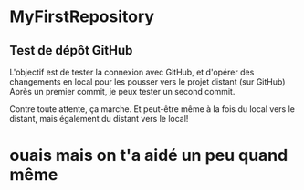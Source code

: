 # MyFirstRepository
## Test de dépôt GitHub
L'objectif est de tester la connexion avec GitHub, et d'opérer des changements en local pour les pousser vers le projet distant (sur GitHub)
Après un premier commit, je peux tester un second commit.

Contre toute attente, ça marche. Et peut-être même à la fois du local vers le distant, mais également du distant vers le local!

# ouais mais on t'a aidé un peu quand même
